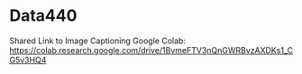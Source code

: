# Data440
Shared Link to Image Captioning Google Colab:
https://colab.research.google.com/drive/1BvmeFTV3nQnGWRBvzAXDKs1_CG5v3HQ4
